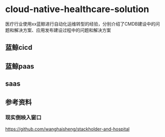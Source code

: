 # cloud-native-healthcare-solution


医疗行业使用xx蓝鲸进行自动化运维转型的经验，分别介绍了CMDB建设中的问题和解决方案、应用发布建设过程中的问题和解决方案

## 蓝鲸cicd

## 蓝鲸paas

## saas




## 参考资料

### 现实倒映入窗口

https://github.com/wanghaisheng/stackholder-and-hospital
